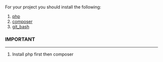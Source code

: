 For your project you should install the following:
1. [php](https://github.com/grin-symfony/docs/blob/main/docs/php%20installation.md)
1. [composer](https://getcomposer.org/download/)
1. [git_bash](https://git-scm.com/downloads)


### IMPORTANT
---

1. Install php first then composer